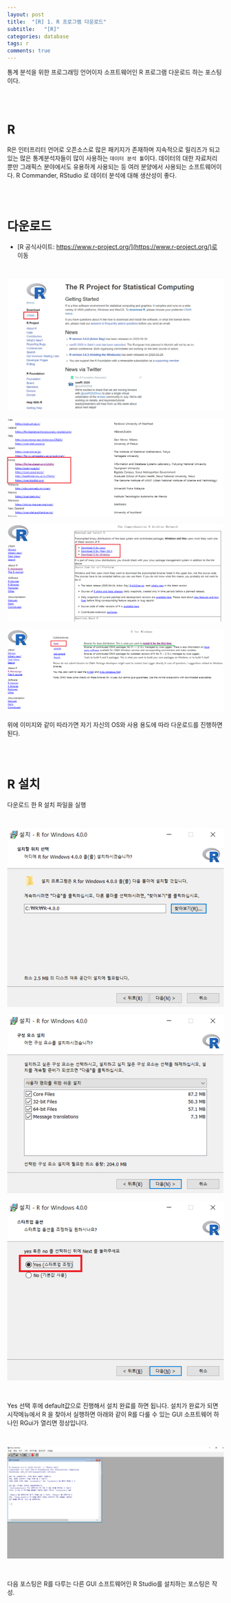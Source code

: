 ```yaml
---
layout: post
title:  "[R] 1. R 프로그램 다운로드"
subtitle:   "[R]"
categories: database
tags: r
comments: true
---
```


통계 분석을 위한 프로그래밍 언어이자 소프트웨어인 R 프로그램 다운로드 하는 포스팅이다.

<br><br>


# R

R은 인터프리터 언어로 오픈소스로 많은 패키지가 존재하며 지속적으로 릴리즈가 되고 있는 많은 통계분석자들이 많이 사용하는 `데이터 분석 툴`이다. 데이터의 대한 자료처리 뿐만 그래픽스 분야에서도 유용하게 사용되는 등 여러 분양에서 사용되는 소프트웨어이다. R Commander, RStudio 로 데이터 분석에 대해 생산성이 좋다.

<br><br>


# 다운로드

- [R 공식사이트: https://www.r-project.org/](https://www.r-project.org/)로 이동

<br>

[![r-download-s1](/assets/img/2020/05/r-download-s1.png)]()  <br>

[![r-download-s2](/assets/img/2020/05/r-download-s2.png)]()  <br>

[![r-download-s3](/assets/img/2020/05/r-download-s3.png)]()  <br>

[![r-download-s4](/assets/img/2020/05/r-download-s4.png)]()  <br>


위에 이미지와 같이 따라가면 자기 자신의 OS와 사용 용도에 따라 다운로드를 진행하면 된다.


<br><br>


# R 설치

 다운로드 한 R 설치 파일을 실행

<br>

[![r-download-s5](/assets/img/2020/05/r-download-s5.png)]()  <br>



[![r-download-s6](/assets/img/2020/05/r-download-s6.png)]()  <br>

[![r-download-s7](/assets/img/2020/05/r-download-s7.png)]()  <br>

<br>

Yes 선택 후에 default값으로 진행해서 설치 완료를 하면 됩니다. 설치가 완료가 되면 시작메뉴에서 R 을 찾아서 실행하면 아래와 같이 R를 다룰 수 있는 GUI 소프트웨어 하나인 RGui가 열리면 정상입니다.

<br>

[![r-download-s8](/assets/img/2020/05/r-download-s8.png)]()  <br>

<br>

다음 포스팅은 R를 다루는 다른 GUI 소프트웨어인 R Studio를 설치하는 포스팅은 작성.